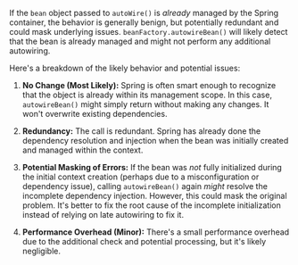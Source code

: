 If the `bean` object passed to `autoWire()` is *already* managed by the Spring container, the behavior is generally benign, but potentially redundant and could mask underlying issues. `beanFactory.autowireBean()` will likely detect that the bean is already managed and might not perform any additional autowiring.

Here's a breakdown of the likely behavior and potential issues:

1.  **No Change (Most Likely):**  Spring is often smart enough to recognize that the object is already within its management scope. In this case, `autowireBean()` might simply return without making any changes.  It won't overwrite existing dependencies.

2.  **Redundancy:** The call is redundant. Spring has already done the dependency resolution and injection when the bean was initially created and managed within the context.

3.  **Potential Masking of Errors:** If the bean was *not* fully initialized during the initial context creation (perhaps due to a misconfiguration or dependency issue), calling `autowireBean()` again *might* resolve the incomplete dependency injection. However, this could mask the original problem. It's better to fix the root cause of the incomplete initialization instead of relying on late autowiring to fix it.

4.  **Performance Overhead (Minor):**  There's a small performance overhead due to the additional check and potential processing, but it's likely negligible.